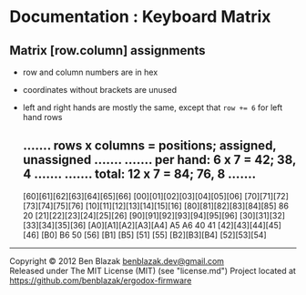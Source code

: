 # Documentation : Keyboard Matrix

## Matrix [row.column] assignments

 * row and column numbers are in hex
 * coordinates without brackets are unused
 * left and right hands are mostly the same, except that `row += 6` for left
   hand rows

    .......           rows x columns = positions;  assigned,  unassigned .......
    ....... per hand:    6 x 7       = 42;         38,        4          .......
    .......    total:   12 x 7       = 84;         76,        8          .......
    ----------------------------------------------------------------------------
    [60][61][62][63][64][65][66]                [00][01][02][03][04][05][06]
    [70][71][72][73][74][75][76]                [10][11][12][13][14][15][16]
    [80][81][82][83][84][85] 86                  20 [21][22][23][24][25][26]
    [90][91][92][93][94][95][96]                [30][31][32][33][34][35][36]
    [A0][A1][A2][A3][A4] A5  A6                  40  41 [42][43][44][45][46]
                          [B0]     B6      50     [56]
                          [B1]    [B5]    [51]    [55]
                          [B2][B3][B4]    [52][53][54]

-------------------------------------------------------------------------------

Copyright &copy; 2012 Ben Blazak <benblazak.dev@gmail.com>  
Released under The MIT License (MIT) (see "license.md")
Project located at <https://github.com/benblazak/ergodox-firmware>

